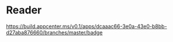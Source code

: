 # Reader

https://build.appcenter.ms/v0.1/apps/dcaaac66-3e0a-43e0-b8bb-d27aba876660/branches/master/badge

